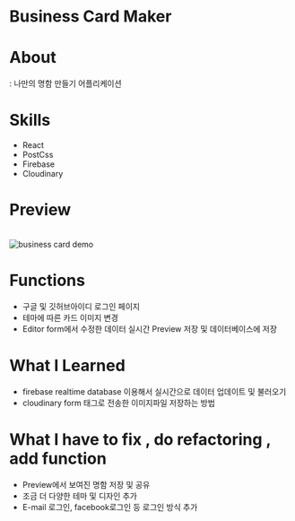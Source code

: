 # Business Card Maker

# About

: 나만의 명함 만들기 어플리케이션

# Skills

- React
- PostCss
- Firebase
- Cloudinary

# Preview

<br/>

<img src="https://user-images.githubusercontent.com/90666180/161421286-3ea1bb1a-ba41-44ef-be7c-539699665900.gif" alt="business card demo" />

<br/>

# Functions

- 구글 및 깃허브아이디 로그인 페이지
- 테마에 따른 카드 이미지 변경
- Editor form에서 수정한 데이터 실시간 Preview 저장 및 데이터베이스에 저장

# What I Learned

- firebase realtime database 이용해서 실시간으로 데이터 업데이트 및 불러오기
- cloudinary form 태그로 전송한 이미지파일 저장하는 방법

# What I have to fix , do refactoring , add function

- Preview에서 보여진 명함 저장 및 공유
- 조금 더 다양한 테마 및 디자인 추가
- E-mail 로그인, facebook로그인 등 로그인 방식 추가
